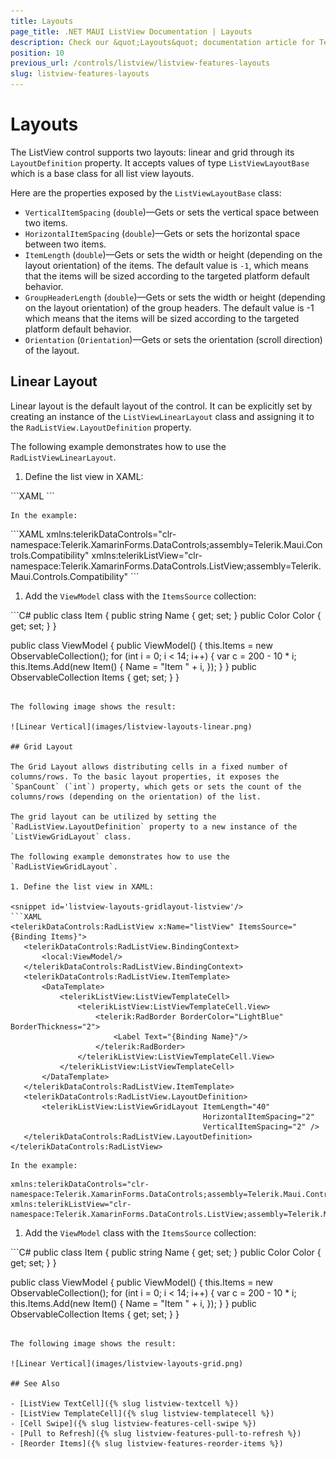 ```yaml
---
title: Layouts
page_title: .NET MAUI ListView Documentation | Layouts
description: Check our &quot;Layouts&quot; documentation article for Telerik ListView for .NET MAUI control.
position: 10
previous_url: /controls/listview/listview-features-layouts
slug: listview-features-layouts
---
```


# Layouts

The ListView control supports two layouts: linear and grid through its `LayoutDefinition` property. It accepts values of type `ListViewLayoutBase` which is a base class for all list view layouts.

Here are the properties exposed by the `ListViewLayoutBase` class:

- `VerticalItemSpacing` (`double`)&mdash;Gets or sets the vertical space between two items.
- `HorizontalItemSpacing` (`double`)&mdash;Gets or sets the horizontal space between two items.
- `ItemLength` (`double`)&mdash;Gets or sets the width or height (depending on the layout orientation) of the items. The default value is `-1`, which means that the items will be sized according to the targeted platform default behavior.
- `GroupHeaderLength` (`double`)&mdash;Gets or sets the width or height (depending on the layout orientation) of the group headers. The default value is -1 which means that the items will be sized according to the targeted platform default behavior.
- `Orientation` (`Orientation`)&mdash;Gets or sets the orientation (scroll direction) of the layout.

## Linear Layout

Linear layout is the default layout of the control. It can be explicitly set by creating an instance of the `ListViewLinearLayout` class and assigning it to the `RadListView.LayoutDefinition` property.

The following example demonstrates how to use the `RadListViewLinearLayout`.

1. Define the list view in XAML:

 <snippet id='listview-layouts-linearlayout-listview'/>
 ```XAML
<telerikDataControls:RadListView x:Name="listView"
								 ItemsSource="{Binding Items}">
	<telerikDataControls:RadListView.BindingContext>
		<local:ViewModel/>
	</telerikDataControls:RadListView.BindingContext>
	<telerikDataControls:RadListView.ItemTemplate>
		<DataTemplate>
			<telerikListView:ListViewTemplateCell>
				<telerikListView:ListViewTemplateCell.View>
					<telerik:RadBorder BorderColor="LightBlue" BorderThickness="2">
						<Label Text="{Binding Name}"/>
					</telerik:RadBorder>
				</telerikListView:ListViewTemplateCell.View>
			</telerikListView:ListViewTemplateCell>
		</DataTemplate>
	</telerikDataControls:RadListView.ItemTemplate>
	<telerikDataControls:RadListView.LayoutDefinition>
		<telerikListView:ListViewLinearLayout ItemLength="40" VerticalItemSpacing="2" />
	</telerikDataControls:RadListView.LayoutDefinition>
</telerikDataControls:RadListView>
 ```

	In the example:

 <snippet id='xmlns-teleriklistview'/>
 ```XAML
xmlns:telerikDataControls="clr-namespace:Telerik.XamarinForms.DataControls;assembly=Telerik.Maui.Controls.Compatibility"
xmlns:telerikListView="clr-namespace:Telerik.XamarinForms.DataControls.ListView;assembly=Telerik.Maui.Controls.Compatibility"
 ```

1. Add the `ViewModel` class with the `ItemsSource` collection:

 <snippet id='listview-layouts-linearlayout-source'/>
 ```C#
 public class Item
 {
	public string Name { get; set; }
	public Color Color { get; set; }
 }

 public class ViewModel
 {
	public ViewModel()
	{
		this.Items = new ObservableCollection<Item>();
		for (int i = 0; i < 14; i++)
		{
			var c = 200 - 10 * i;
			this.Items.Add(new Item() { Name = "Item " + i, });
		}
	}
	public ObservableCollection<Item> Items { get; set; }
 }
 ```

The following image shows the result:

![Linear Vertical](images/listview-layouts-linear.png)

## Grid Layout

The Grid Layout allows distributing cells in a fixed number of columns/rows. To the basic layout properties, it exposes the `SpanCount` (`int`) property, which gets or sets the count of the columns/rows (depending on the orientation) of the list.

The grid layout can be utilized by setting the `RadListView.LayoutDefinition` property to a new instance of the `ListViewGridLayout` class.

The following example demonstrates how to use the `RadListViewGridLayout`.

1. Define the list view in XAML:

 <snippet id='listview-layouts-gridlayout-listview'/>
 ```XAML
<telerikDataControls:RadListView x:Name="listView" ItemsSource="{Binding Items}">
	<telerikDataControls:RadListView.BindingContext>
		<local:ViewModel/>
	</telerikDataControls:RadListView.BindingContext>
	<telerikDataControls:RadListView.ItemTemplate>
		<DataTemplate>
			<telerikListView:ListViewTemplateCell>
				<telerikListView:ListViewTemplateCell.View>
					<telerik:RadBorder BorderColor="LightBlue" BorderThickness="2">
						<Label Text="{Binding Name}"/>
					</telerik:RadBorder>
				</telerikListView:ListViewTemplateCell.View>
			</telerikListView:ListViewTemplateCell>
		</DataTemplate>
	</telerikDataControls:RadListView.ItemTemplate>
	<telerikDataControls:RadListView.LayoutDefinition>
		<telerikListView:ListViewGridLayout ItemLength="40"
											HorizontalItemSpacing="2"
											VerticalItemSpacing="2" />
	</telerikDataControls:RadListView.LayoutDefinition>
</telerikDataControls:RadListView>
 ```

	In the example:

 ```XAML
xmlns:telerikDataControls="clr-namespace:Telerik.XamarinForms.DataControls;assembly=Telerik.Maui.Controls.Compatibility"
xmlns:telerikListView="clr-namespace:Telerik.XamarinForms.DataControls.ListView;assembly=Telerik.Maui.Controls.Compatibility"
 ```

1. Add the `ViewModel` class with the `ItemsSource` collection:

 <snippet id='listview-layouts-gridlayout-source'/>
 ```C#
 public class Item
 {
	public string Name { get; set; }
	public Color Color { get; set; }
 }

 public class ViewModel
 {
	public ViewModel()
	{
		this.Items = new ObservableCollection<Item>();
		for (int i = 0; i < 14; i++)
		{
			var c = 200 - 10 * i;
			this.Items.Add(new Item() { Name = "Item " + i, });
		}
	}
	public ObservableCollection<Item> Items { get; set; }
 }
 ```

The following image shows the result:

![Linear Vertical](images/listview-layouts-grid.png)

## See Also

- [ListView TextCell]({% slug listview-textcell %})
- [ListView TemplateCell]({% slug listview-templatecell %})
- [Cell Swipe]({% slug listview-features-cell-swipe %})
- [Pull to Refresh]({% slug listview-features-pull-to-refresh %})
- [Reorder Items]({% slug listview-features-reorder-items %})
